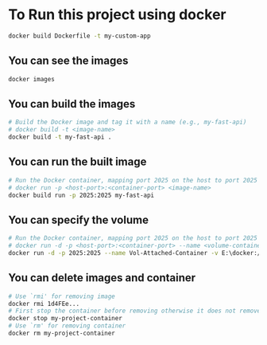 # To Run this project using docker

```bash
docker build Dockerfile -t my-custom-app
```

## You can see the images

```bash
docker images
```

## You can build the images

```bash
# Build the Docker image and tag it with a name (e.g., my-fast-api)
# docker build -t <image-name>
docker build -t my-fast-api .
```

## You can run the built image

```bash
# Run the Docker container, mapping port 2025 on the host to port 2025 in the container
# docker run -p <host-port>:<container-port> <image-name>
docker build run -p 2025:2025 my-fast-api
```

## You can specify the volume

```bash
# Run the Docker container, mapping port 2025 on the host to port 2025 in the container
# docker run -d -p <host-port>:<container-port> --name <volume-container-name> -v <address-specified> <image-name>
docker run -d -p 2025:2025 --name Vol-Attached-Container -v E:\docker:/var/lib my-fast-api
```

## You can delete images and container

```bash
# Use `rmi' for removing image
docker rmi 1d4FEe... 
# First stop the container before removing otherwise it does not remove it
docker stop my-project-container
# Use `rm' for removing container
docker rm my-project-container
```

